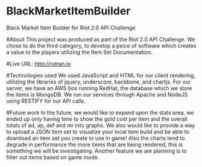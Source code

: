 # BlackMarketItemBuilder
Black Market Item Builder for Riot 2.0 API Challenge

#About
This project was produced as part of the Riot 2.0 API Challenge. We chose to do the third category, to develop a peice of software which creates a value to the players utilizing the Item Set Documentation.

#Live URL:
http://rotran.io

#Technologies used
We used JavaScript and HTML for our client rendering, utilizing the libraries of jquery, underscore, backbone, and chartjs. For our server, we have an AWS box running RedHat, the database which we store the items is MongoDB. We run our services through Apache and NodeJS using RESTIFY for our API calls.

#Future work
In the future, we would like to expand upon the stats area, we ended up only having time to show the gold cost per item and the overall totals of ad, ap, def and mr into graphs. We also would like to provide a way to upload a JSON item set to visualize your local item build and be able to download an item set you create to use in game! Also the charts tend to degrade in performance the more items that are being rendered, this is something we will be investigating. Another feature we are planning is to filter out items based on game mode.
